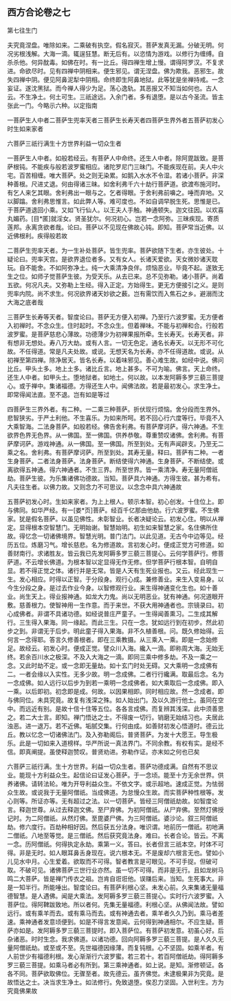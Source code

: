 ## 西方合论卷之七

第七往生门

夫究竟涅盘。唯除如来。二乘破有执空。假名寂灭。菩萨发真无漏。分破无明。何况劣根浅解。大海一滴。辄逞狂慧。断无后有。以恣情为游戏。以修行为缠缚。自杀杀他。何异酖毒。如佛在时。有一比丘。得四禅生增上慢。谓得阿罗汉。不复求进。命欲尽时。见有四禅中阴相来。便生邪见。谓无涅盘。佛为欺我。恶邪生。故失四禅中阴。便见阿鼻泥犁中阴相。命终即生阿鼻地狱。此等犹是坐禅持戒。一念妄证。遂沈黑狱。而今禅人得少为足。荡心逸轨。其恶报又不知当如何也。古人云。不生净土。何土可生。三祇途远。入余门者。多有退堕。是以古今圣流。皆主张此一门。今略示六种。以定指南

一菩萨生人中者二菩萨生兜率天者三菩萨生长寿天者四菩萨生界外者五菩萨初发心时生如来家者

六菩萨三祇行满生十方世界利益一切众生者

一菩萨生人中者。如般若经云。有菩萨人中命终。还生人中者。除阿毘跋致。是菩萨根钝。不能疾与般若波罗蜜相应。诸陀罗尼门三昧门。不能疾现在前。夫人中火宅。百苦相缠。唯大菩萨。处之则无染累。如鹅入水水不令湿。若诸小菩萨。非深种善根。尺进丈退。何由得诸三昧。如舍利弗千六十劫行菩萨道。欲渡布施河时。有乞人来乞其眼。舍利弗出一眼与之。乞者得眼。于舍利弗前嚊之。唾而弃地。又以脚蹹。舍利弗思惟言。如此弊人等。难可度也。不如自调早脱生死。思惟是已。于菩萨道退回小乘。又如飞行仙人。以王夫人手触。神通顿失。迦文往因。以欢喜丸媚药。[目\*匿]就淫女。贤圣犹尔。何况初心。岂若一念阿弥。三昧疾现。寄质莲邦。永离贪欲者哉。论曰。菩萨以不见现在佛故心钝。即知。菩萨常当近佛。以近佛根利。疾得般若故

二菩萨生兜率天者。为一生补处菩萨。皆生兜率。菩萨欲随下生者。亦生彼处。十疑论曰。兜率天宫。是欲界退位者多。又有女人。长诸天爱欲。天女微妙诸天耽玩。自不能舍。不如阿弥净土。纯一大乘清净良伴。烦恼恶业。毕竟不起。遂致无生之位。如师子觉菩萨生彼。为受天乐。从去已来。总不见弥勒。诸小菩萨。尚着五欲。何况凡夫。又弥勒上生经。得入正定。方始得生。更无方便接引之义。是则兜率内院。尚不求生。何况欲界诸天妙欲之薮。岂有需饮而入焦石之乡。避溺而沈大海之底者哉

三菩萨生长寿等天者。智度论曰。菩萨无方便入初禅。乃至行六波罗蜜。无方便者入初禅时。不念众生。住时起时。不念众生。但着禅味。不能与初禅和合。行般若波罗蜜。是菩萨慈悲心薄故。功德薄少为初禅果报所牵。生长寿天。长寿天者。非有想非无想处。寿八万大劫。或有人言。一切无色定。通名长寿天。以无形不可化故。不任得道。常是凡夫处故。或说。无想天名为长寿。亦不任得道故。或说。从初禅至第四禅。除净居天。皆名长寿。以着味邪见。善心难生故。如经中说。佛问比丘。甲头土多。地上土多。诸比丘言。地上甚多。不可为喻。佛言。天上命终。还生人中者。如甲头土。堕地狱者。如地土。何以故。以本发阿耨多罗三藐三菩提心。或于禅中。集诸福德。方得还生人中。闻佛法故。若是最初发心。求生净土。即常得闻法直。至不退。岂有如是等过

四菩萨生三界外者。有二种。一二乘三种菩萨。折伏现行烦恼。舍分段而生界外。悲智狭劣。于严土利他。不生喜乐。为如来所呵。若不回心行六度等行。毕竟不入大乘智海。二法身菩萨。如般若经。佛告舍利弗。有菩萨摩诃萨。得六神通。不生欲界色界无色界。从一佛国。至一佛国。供养恭敬。尊重赞叹诸佛。舍利弗。有菩萨摩诃萨。游戏神通。从一佛国。至一佛国。所至到处。无有声闻辟支。乃至无二乘之名。舍利弗。有菩萨摩诃萨。所至到处。其寿无量。释曰。菩萨有二种。一者生身菩萨。二者法身菩萨。法身菩萨。断结使得六神通。生身菩萨。不断结使。或离欲得五神通。得六神通者。不生三界。所至世界。皆一乘清净。寿无量阿僧祇劫。菩萨生彼。为乐集诸佛功德故。当知。菩萨具六神通。方得生彼。甚为希有。凡夫往生者。以佛力故。又则念力不可思议。以念念中具六神通故

五菩萨初发心时。生如来家者。为上上根人。顿示本智。初心创发。十住位上。即与佛同。如华严经。有一[娄\*页]菩萨。经百千亿那由他劫。行六波罗蜜。不生佛家。犹是假名菩萨。以虽见佛性。未彰智业。长者决疑论云。初发心住。明以从禅定。显得根本空智慧门。无明始谢。智慧始明。初生如来智慧之家。名住佛所住故。得忆念一切诸佛境界。智慧光明。普门法门。以此见道。无古今中边等见。经历五位。炼磨习气。增长慈悲。名为修道故。言初发心时。便成正觉方可修道。如善财南行。求诸胜友。皆云我已先发阿耨多罗三藐三菩提心。云何学菩萨行。修菩萨道。不云增长佛道。为根本智以定显得无作无修。但学菩萨行根本智。自明自显。若不得正觉之体。诸行并是无常。皆是人天有生死业报也。又云。经此现生一生。发心相应。时得以正智。于分段身。观行心成。兼修善业。来生入变易身。以今生分段之身。是过去作业今身。以智修观行业。来生得神通变化生也。如十善业。尚生天上。得业报神通。如龙大力鬼。尚以无明恶业。犹有神通。何况道眼开敷。慈善根力。使智神用一生作意。而于来世。不获大用神通者也。宗镜录曰。初心成佛者。非谓不具诸功德。如经说普庄严童子。一生得闻善熏习。二生成其解行。三生得入果海。同一缘起。而此三生。只在一念。犹如远行到在初步。然此初步之到。非谓无于后步。明此童子得入果海。非不久植善根。问。既久修始得。云何言一念得耶。答言久修善根者。即在三乘教摄。从三乘入一乘。即是一念始修足。故经云。初发心时。便成正觉。譬众川入海。纔入一滴。即称周大海。无始无终。若余百川水之极深。不及入大海之一滴。即同三乘中修多劫。不及一乘之一念。又此时劫不定。或一念即无量劫。如十玄门时处无碍。又大乘明一念成佛有二。一者会缘以入实性。无多少故。明一念成佛。二者行行纔满。取最后念。名为一念成佛。如人远行以后步为到若一乘明一念成佛者。如大乘取后一念成佛。即入一乘。以后即初。初念即是成。何故。以因果相即。同时相应故。然一念成者。即与佛同位。未具究竟。故复有浅深之殊。如人始出门。及以久游行他土。虽同在空中。而远近有别。是故十信十住等五位。各各言成佛。而复辨其浅深。此中须善思之。若二大士言。即知。禅门悟达之士。不得废一切行。销磨无始结习也。夫居此浊恶。进一退万。若不近佛。垢腻交集。行何由成。如善财初发心悟道时。德云比丘。教以忆念一切诸佛法门。及入弥勒阁后。普贤菩萨。为发十大愿王。导生极乐。此是一切如来入道榜样。华严所说一真法界门。不同余教。有权有实。是经不信。即真阐提。虽使释迦赞叹。普贤劝进。弥勒作证。亦末如之何也已矣

六菩萨三祇行满。生十方世界。利益一切众生者。菩萨功德成满。自然有不思议业。能现十方利益众生。起信论曰证发心菩萨。于一念顷。能至十方无余世界。供养诸佛。请转法轮。唯为开导利益众生。不依文字。或示超地。速成正觉。为怯弱众生故。或说我于无量阿僧祇。当成佛道。为怠慢众生故。而实菩萨种性根等。发心则等。所证亦等。无有超过之法。以一切菩萨。皆经三阿僧祇劫故。如智度论言。释迦世尊。从过去释迦文佛。至尸弃佛。为初阿僧祇。从尸弃佛。至然灯佛授记时。为二阿僧祇。从然灯佛。至毘婆尸佛。为三阿僧祇。婆沙论。叙三阿僧祇劫。修六度行。百劫种相好因。然后获五分法身。唯识谓。地前历一僧祇。初地满二僧祇。八地至等觉。是三僧祇。然后获究竟法身。难曰。长者合论。皆云。不离一念。历阿僧祇。何得执定永劫。乘第一义。答曰。长者但言三祇本空。时体不可得。非是无时。如人眼耳鼻舌身现在。说六根本无。不是废却六根言无也。譬如小儿见水中月。心生爱着。欲取而不可得。智者教言是可眼见。不可手捉。但破可取。不破可见。诸佛菩萨三世行业亦然。虽一切不可得。而非是无行。且如龙树马鸣二大菩萨。皆是禅门传衣之祖。岂肯自诳诳他。误赚后来。当知。生死事大。非是一知半行。所能唾出。智度论曰。有菩萨利根心坚。未发心前。久来集诸无量福德智慧。是人遇佛。闻是大乘法。发阿耨多罗三藐三菩提心。实时行六波罗蜜。入菩萨位。得阿鞞跋致地。所以者何。先集无量福德。利根心坚。从佛闻法故。譬如远行。或有乘羊而去。或有乘马而去。或有神通去者。乘羊者久久乃到。乘马者差速。乘神通者发意顷便到。如是不得言发意闻。云何得到神通相尔。不应生疑。菩萨亦如是。发阿耨多罗三藐三菩提时。即入菩萨位。有菩萨初发意。初虽心好。后杂诸恶。时时生念。我求佛道。以诸功德。回向阿耨多罗三藐三菩提。是人久久无量阿僧祇劫。或至或不至。先世福德因缘薄。而复钝根。心不坚固。如乘羊者。有人前世少有福德利根。发心渐渐行六波罗蜜。若三若十。若百阿僧祇劫。得阿耨多罗三藐三菩提。如乘马者必有所到。第三乘神通者。如上说。是知。渐修顿证。各各不同。菩萨欲取佛位。无骤至者。故先德云。虽齐佛觉。未逮极果非为究竟。是故悟达之士。决当求生净土。如法修行。免致退堕。俟忍力坚固。入世利生。方为究竟佛果故